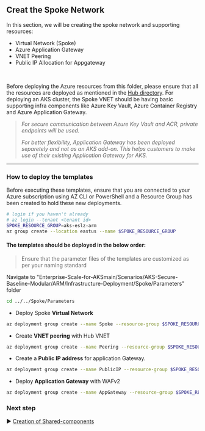 ## Creat the Spoke Network

In this section, we will be creating the spoke network and supporting resources:
* Virtual Network (Spoke)
* Azure Application Gateway
* VNET Peering
* Public IP Allocation for Appgateway

<br/>

Before deploying the Azure resources from this folder, please ensure that all the resources are deployed as mentioned in the [Hub directory](https://github.com/Azure/Enterprise-Scale-for-AKS/tree/main/Scenarios/AKS-Secure-Baseline-Modular/ARM/Infrastructure-Deployment/Hub).
For deploying an AKS cluster, the Spoke VNET should be having basic supporting infra components like Azure Key Vault, Azure Container Registry and Azure Application Gateway.

>*For secure communication between Azure Key Vault and ACR, private endpoints will be used.*
>
>*For better flexibility, Application Gateway has been deployed separetely and not as an AKS add-on. This helps customers to make use of their existing Application Gateway for AKS.*
---
### How to deploy the templates
Before executing these templates, ensure that you are connected to your Azure subscription using AZ CLI or PowerShell and a Resource Group has been created to hold these new deployments.

```bash
# login if you haven't already
# az login --tenant <tenant id>
SPOKE_RESOURCE_GROUP=aks-eslz-arm
az group create --location eastus --name $SPOKE_RESOURCE_GROUP
```
#### The templates should be deployed in the below order:

>Ensure that the parameter files of the templates are customized as per your naming standard

Navigate to "Enterprise-Scale-for-AKSmain/Scenarios/AKS-Secure-Baseline-Modular/ARM/Infrastructure-Deployment/Spoke/Parameters" folder
```bash
cd ../../Spoke/Parameters
```
* Deploy Spoke **Virtual Network**
```bash
az deployment group create --name Spoke --resource-group $SPOKE_RESOURCE_GROUP --template-file ../Templates/aks-eslz-spoke.template.json --parameters @aks-eslz-spoke.parameters.json
```
* Create **VNET peering** with Hub VNET
```bash
az deployment group create --name Peering --resource-group $SPOKE_RESOURCE_GROUP --template-file ../Templates/aks-eslz-vnet-peering.template.json
```
* Create a **Public IP address** for application Gateway.
```bash
az deployment group create --name PublicIP --resource-group $SPOKE_RESOURCE_GROUP --template-file ../Templates/aks-eslz-publicip.template.json --parameters @aks-eslz-publicip.parameters.json
```
* Deploy **Application Gateway** with WAFv2
```bash
az deployment group create --name AppGateway --resource-group $SPOKE_RESOURCE_GROUP --template-file ../Templates/aks-eslz-applicationgateway.template.json --parameters @aks-eslz-applicationgateway.parameters.json
```

### Next step

:arrow_forward: [Creation of Shared-components](./03-Setup-supporting-components.md)
